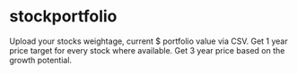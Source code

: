 # stockportfolio

Upload your stocks weightage, current $ portfolio value via CSV.
Get 1 year price target for every stock where available. 
Get 3 year price based on the growth potential. 
